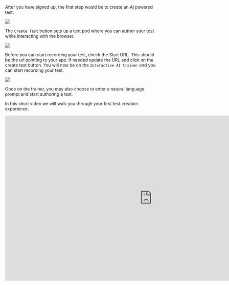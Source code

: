 After you have signed up, the first step would be to create an AI powered test.&#x20;

![](https://archbee-image-uploads.s3.amazonaws.com/TK24Pi0IzdXKBLm-pUBmm/d0pu_OE3bo8gHOXTU29G6_relicx-create-your-first-test.png)

The `Create Test` button sets up a test pod where you can author your test while interacting with the browser.&#x20;

![](https://archbee-image-uploads.s3.amazonaws.com/TK24Pi0IzdXKBLm-pUBmm/9rOP_PBQlTUS0Yb_eWTSg_relicx-create-your-first-test-step-2.png)

Before you can start recording your test, check the Start URL. This should be the url pointing to your app. If needed update the URL and click on the create test button. You will now be on the `Interactive AI trainer` and you can start recording your test.

![](https://archbee-image-uploads.s3.amazonaws.com/TK24Pi0IzdXKBLm-pUBmm/BDnF4XZi3yJOaE4_YZ-WL_relicx-create-your-first-test-step-3.png)

Once on the trainer, you may also choose to enter a natural language prompt and start authoring a test.

In this short video we will walk you through your first test creation experience.&#x20;
<iframe src="https://https://youtu.be/B0FN_ZP-3vQ" width="960" height="540" frameborder="0" allowfullscreen></iframe>

